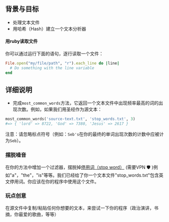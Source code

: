 ## 背景与目标

- 处理文本文件
- 用哈希（Hash）建立一个文本分析器

#### 用ruby读取文件

你可以通过运行下面的语句，逐行读取一个文件：

```ruby
File.open("my/file/path", "r").each_line do |line|
  # Do something with the line variable
end
```
## 详细说明

- 完成`most_common_words`方法，它返回一个文本文件中出现频率最高的词的出现次数。例如，如果我们用圣经作为源文本：

```ruby
most_common_words('source-text.txt', 'stop_words.txt', 3)
#=> { 'lord' => 8722, 'God' => 7380, 'Jesus' => 2617 }
```

注意：请忽略标点符号（例如：`Seb's`在你的最终的单词出现次数的计数中应被计为`Seb`）。

### 摆脱噪音

在你的方法中增加一个过滤器，摆脱掉[停用词（stop word）](http://en.wikipedia.org/wiki/Stop_words) (需要VPN 🛡 )例如"a"，"the"，"is"等等。我们已经给了你一个文本文件"stop_words.txt"包含英文停用词。你应该在你的程序中使用这个文件。

### 玩点创意

在源文件中复制/粘贴任何你想要的文本，来尝试一下你的程序（政治演讲，书摘，你最爱的歌曲，等等）


